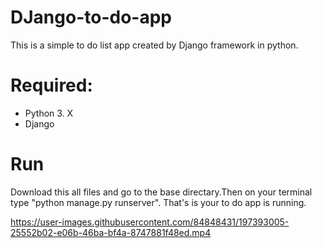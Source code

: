 # DJango-to-do-app

This is a simple to do list app created by Django framework in python.

# Required:
* Python 3. X
* Django 

# Run
Download this all files and go to the base directary.Then on your terminal type "python manage.py runserver".
That's is your to do app is running.

https://user-images.githubusercontent.com/84848431/197393005-25552b02-e06b-46ba-bf4a-8747881f48ed.mp4

